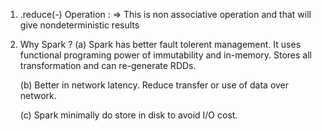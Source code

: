 1. .reduce(_-_) Operation :
=> This is non associative operation and that will give nondeterministic results

2. Why Spark ?
    (a) Spark has better fault tolerent management. 
        It uses functional programing power of immutability and in-memory. Stores all transformation and can re-generate RDDs.

    (b) Better in network latency.
        Reduce transfer or use of data over network.

    (c) Spark minimally do store in disk to avoid I/O cost.

